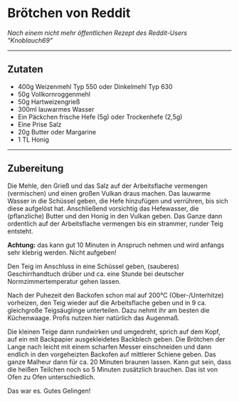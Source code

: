 # Brötchen von Reddit

*Nach einem nicht mehr öffentlichen Rezept des Reddit-Users "Knoblauch69"*

---

## Zutaten

- 400g Weizenmehl Typ 550 oder Dinkelmehl Typ 630
- 50g Vollkornroggenmehl
- 50g Hartweizengrieß
- 300ml lauwarmes Wasser
- Ein Päckchen frische Hefe (5g) oder Trockenhefe (2,5g)
- Eine Prise Salz
- 20g Butter oder Margarine
- 1 TL Honig 

---

## Zubereitung

Die Mehle, den Grieß und das Salz auf der Arbeitsflache vermengen (vermischen) und einen großen Vulkan draus machen. Das lauwarme Wasser in die Schüssel geben, die Hefe hinzufügen und verrühren, bis sich diese aufgelöst hat. Anschließend vorsichtig das Hefewasser, die (pflanzliche) Butter und den Honig in den Vulkan geben. Das Ganze dann ordentlich auf der Arbeitsflache vermengen bis ein strammer, runder Teig entsteht.

**Achtung:** das kann gut 10 Minuten in Anspruch nehmen und wird anfangs sehr klebrig werden. Nicht aufgeben!

Den Teig im Anschluss in eine Schüssel geben, (sauberes) Geschirrhandtuch drüber und ca. eine Stunde bei deutscher Normzimmertemperatur gehen lassen.

Nach der Puhezeit den Backofen schon mal auf 200°C (Ober-/Unterhitze) vorheizen, den Teig wieder auf die Arbeitsflache geben und in 9 ca. gleichgroße Teigsäuglinge unterteilen. Dazu nehmt ihr am besten die Küchenwaage. Profis nutzen hier natürlich das Augenmaß.

Die kleinen Teige dann rundwirken und umgedreht, sprich auf dem Kopf, auf ein mit Backpapier ausgekleidetes Backblech geben. Die Brötchen der Lange nach leicht mit einem scharfen Messer einschneiden und dann endlich in den vorgeheizten Backofen auf mittlerer Schiene geben. Das ganze Malheur dann für ca. 20 Minuten braunen lassen. Kann gut sein, dass die heißen Teilchen noch so 5 Minuten zusätzlich brauchen. Das ist von Ofen zu Ofen unterschiedlich.

Das war es. Gutes Gelingen!